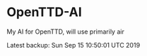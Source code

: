 # OpenTTD-AI
My AI for OpenTTD, will use primarily air

Latest backup: Sun Sep 15 10:50:01 UTC 2019
